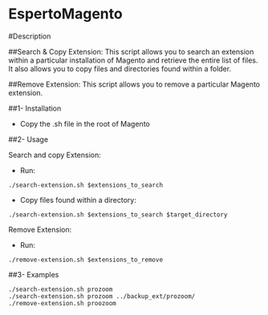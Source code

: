 # EspertoMagento

#Description

##Search & Copy Extension:
This script allows you to search an extension within a particular installation of Magento and retrieve the entire list of files. It also allows you to copy files and directories found within a folder.

##Remove Extension:
This script allows you to remove a particular Magento extension.

##1- Installation
- Copy the .sh file in the root of Magento
 
##2- Usage

Search and copy Extension:
- Run:
```
./search-extension.sh $extensions_to_search
```
- Copy files found within a directory:
```
./search-extension.sh $extensions_to_search $target_directory
```

Remove Extension:

- Run:
```
./remove-extension.sh $extensions_to_remove
```

##3- Examples
```
./search-extension.sh prozoom
./search-extension.sh prozoom ../backup_ext/prozoom/
./remove-extension.sh proozoom
```

